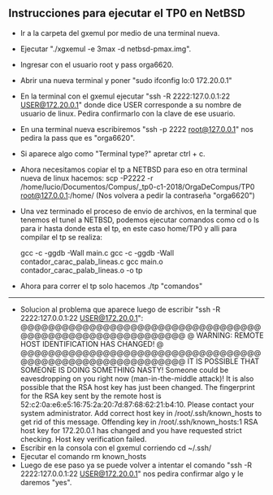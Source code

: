## Instrucciones para ejecutar el TP0 en NetBSD

* Ir a la carpeta del gxemul por medio de una terminal nueva.
* Ejecutar "./xgxemul -e 3max -d netbsd-pmax.img".
* Ingresar con el usuario root y pass orga6620.
* Abrir una nueva terminal y poner "sudo ifconfig lo:0 172.20.0.1"
* En la terminal con el gxemul ejecutar "ssh -R 2222:127.0.0.1:22 USER@172.20.0.1" donde dice USER corresponde a su nombre de usuario de linux. Pedira confirmarlo con la clave de ese usuario.
* En una terminal nueva escribiremos "ssh -p 2222 root@127.0.0.1" nos pedira la pass que es "orga6620".
* Si aparece algo como "Terminal type?" apretar ctrl + c.
* Ahora necesitamos copiar el tp a NETBSD para eso en otra terminal nueva de linux hacemos:
	 scp -P2222 -r /home/lucio/Documentos/Compus/_tp0-c1-2018/OrgaDeCompus/TP0 root@127.0.0.1:/home/  (Nos volvera a pedir la contraseña "orga6620")
 
* Una vez terminado el proceso de envio de archivos, en la terminal que tenemos el tunel a NETBSD, podemos ejecutar comandos como cd o ls para ir hasta donde esta el tp, en este caso home/TP0 y alli para compilar el tp se realiza:

     gcc -c -ggdb -Wall main.c
     gcc -c -ggdb -Wall contador_carac_palab_lineas.c
     gcc main.o contador_carac_palab_lineas.o -o tp

* Ahora para correr el tp solo hacemos ./tp "comandos"

---

* Solucion al problema que aparece luego de escribir "ssh -R 2222:127.0.0.1:22 USER@172.20.0.1":
@@@@@@@@@@@@@@@@@@@@@@@@@@@@@@@@@@@@@@@@@@@@@@@@@@@@@@@@@@@
@    WARNING: REMOTE HOST IDENTIFICATION HAS CHANGED!     @
@@@@@@@@@@@@@@@@@@@@@@@@@@@@@@@@@@@@@@@@@@@@@@@@@@@@@@@@@@@
IT IS POSSIBLE THAT SOMEONE IS DOING SOMETHING NASTY!
Someone could be eavesdropping on you right now (man-in-the-middle attack)!
It is also possible that the RSA host key has just been changed.
The fingerprint for the RSA key sent by the remote host is
52:c2:0a:e6:e5:16:75:2a:20:7d:87:68:62:21:b4:10.
Please contact your system administrator.
Add correct host key in /root/.ssh/known_hosts to get rid of this message.
Offending key in /root/.ssh/known_hosts:1
RSA host key for 172.20.0.1 has changed and you have requested strict checking.
Host key verification failed.
* Escribir en la consola con el gxemul corriendo cd ~/.ssh/
* Ejecutar el comando rm known_hosts
* Luego de ese paso ya se puede volver a intentar el comando "ssh -R 2222:127.0.0.1:22 USER@172.20.0.1" nos pedira confirmar algo y le daremos "yes".

